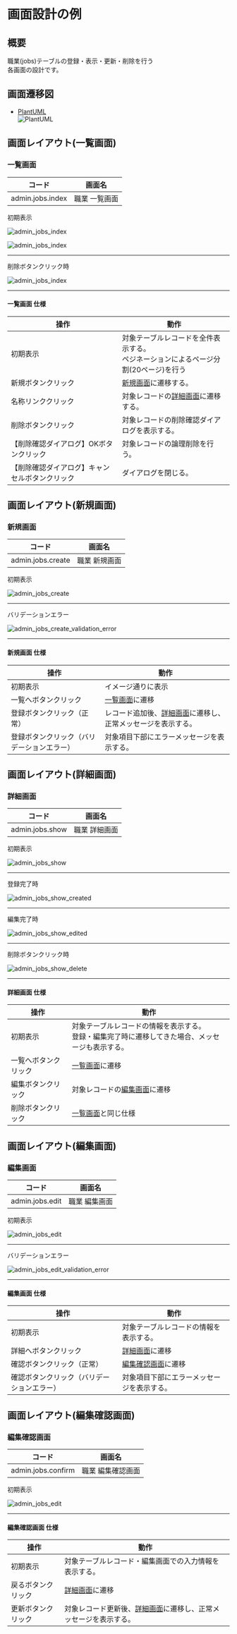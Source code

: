 # 画面設計の例

## 概要

職業(jobs)テーブルの登録・表示・更新・削除を行う  
各画面の設計です。

## 画面遷移図

- [PlantUML](https://www.plantuml.com/plantuml/umla/TL91Im915Bw_Np7OBH0yxo4yHD1lY0xYZhYWkx8xKX91kH0KMHqYCkiYfIL4aeAHGJzcozqzzHTwpdDis2KFRtpVlFUzxtkpUKyKN56lLg1icPpnQaqqcCczeclLXENOWFU2i-XmCdjuPdkmo3DVRmTHhnzUJkExReOLF6RP9jy56OtPrJ3gdGV-RT3y3FoHGg_Fml7mv-DcSps9V5-qmlumXHwVnEtxFnerc-WpR3xM4uxBsSe6_dAvH8MchkXol00wZB0zZKzVqyJHqmWdQsrUsTc1UJ32oMFSELgs4FYlmCuO5KY6Uir4I0bK1TGe2t3NmdKQoGgQfqdXfYLW7eom-nuDMkcfXEkc7RjakLLOd0R9qXgtLhTPDhkclnt3bBQaSWIaMKQF53HV0dyG-3x-KIKLNX9Ojh02ojAIcGWnf-S26ObPBPXf_IfVMiOaQKPsqtA13WGa6-n3djicVjA_)  
  ![PlantUML](./images/screen-transition-diagrams.svg)  

## 画面レイアウト(一覧画面)

### 一覧画面

| コード | 画面名 |
| --- | --- |
| admin.jobs.index | 職業 一覧画面 |

初期表示

![admin_jobs_index](./images/admin_jobs_index.png)  

![admin_jobs_index](./images/admin_jobs_index_pagination.png)  

---

削除ボタンクリック時

![admin_jobs_index](./images/admin_jobs_index_delete.png)  

---

#### 一覧画面 仕様

| 操作 | 動作 |
| --- | --- |
| 初期表示 | 対象テーブルレコードを全件表示する。<br>ペジネーションによるページ分割(20ページ)を行う |
| 新規ボタンクリック | [新規画面](#新規画面)に遷移する。 |
| 名称リンククリック | 対象レコードの[詳細画面](#詳細画面)に遷移する。 |
| 削除ボタンクリック | 対象レコードの削除確認ダイアログを表示する。 |
| 【削除確認ダイアログ】OKボタンクリック | 対象レコードの論理削除を行う。 |
| 【削除確認ダイアログ】キャンセルボタンクリック | ダイアログを閉じる。 |

## 画面レイアウト(新規画面)

### 新規画面

| コード | 画面名 |
| --- | --- |
| admin.jobs.create | 職業 新規画面 |

初期表示

![admin_jobs_create](./images/admin_jobs_create.png)  

---

バリデーションエラー

![admin_jobs_create_validation_error](./images/admin_jobs_create_validation_error.png)  

---

#### 新規画面 仕様

| 操作 | 動作 |
| --- | --- |
| 初期表示 | イメージ通りに表示 |
| 一覧へボタンクリック | [一覧画面](#一覧画面)に遷移 |
| 登録ボタンクリック（正常） | レコード追加後、[詳細画面](#詳細画面)に遷移し、正常メッセージを表示する。 |
| 登録ボタンクリック（バリデーションエラー） | 対象項目下部にエラーメッセージを表示する。 |

## 画面レイアウト(詳細画面)

### 詳細画面

| コード | 画面名 |
| --- | --- |
| admin.jobs.show | 職業 詳細画面 |

初期表示

![admin_jobs_show](./images/admin_jobs_show.png)  

---

登録完了時

![admin_jobs_show_created](./images/admin_jobs_show_created.png)  

---

編集完了時

![admin_jobs_show_edited](./images/admin_jobs_show_edited.png)  

---

削除ボタンクリック時

![admin_jobs_show_delete](./images/admin_jobs_show_delete.png)  

---

#### 詳細画面 仕様

| 操作 | 動作 |
| --- | --- |
| 初期表示 | 対象テーブルレコードの情報を表示する。<br>登録・編集完了時に遷移してきた場合、メッセージも表示する。 |
| 一覧へボタンクリック | [一覧画面](#一覧画面)に遷移 |
| 編集ボタンクリック | 対象レコードの[編集画面](#編集画面)に遷移 |
| 削除ボタンクリック | [一覧画面](#一覧画面)と同じ仕様 |

## 画面レイアウト(編集画面)

### 編集画面

| コード | 画面名 |
| --- | --- |
| admin.jobs.edit | 職業 編集画面 |

初期表示

![admin_jobs_edit](./images/admin_jobs_edit.png)  

---

バリデーションエラー

![admin_jobs_edit_validation_error](./images/admin_jobs_edit_validation_error.png)  

---

#### 編集画面 仕様

| 操作 | 動作 |
| --- | --- |
| 初期表示 | 対象テーブルレコードの情報を表示する。 |
| 詳細へボタンクリック | [詳細画面](#詳細画面)に遷移 |
| 確認ボタンクリック（正常） | [編集確認画面](#編集確認画面)に遷移 |
| 確認ボタンクリック（バリデーションエラー） | 対象項目下部にエラーメッセージを表示する。 |

## 画面レイアウト(編集確認画面)

### 編集確認画面

| コード | 画面名 |
| --- | --- |
| admin.jobs.confirm | 職業 編集確認画面 |

初期表示

![admin_jobs_edit](./images/admin_jobs_confirm.png)  

---

#### 編集確認画面 仕様

| 操作 | 動作 |
| --- | --- |
| 初期表示 | 対象テーブルレコード・編集画面での入力情報を表示する。 |
| 戻るボタンクリック | [詳細画面](#詳細画面)に遷移 |
| 更新ボタンクリック | 対象レコード更新後、[詳細画面](#詳細画面)に遷移し、正常メッセージを表示する。 |
